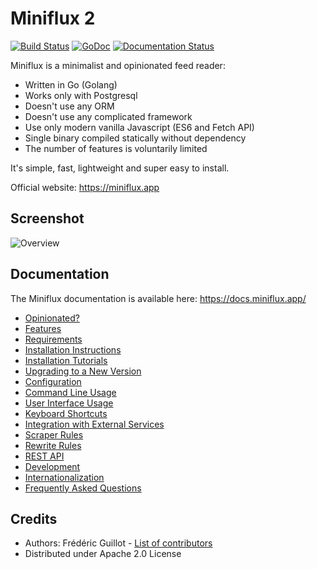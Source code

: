 Miniflux 2
==========
[![Build Status](https://travis-ci.org/miniflux/miniflux.svg?branch=master)](https://travis-ci.org/miniflux/miniflux)
[![GoDoc](https://godoc.org/miniflux.app?status.svg)](https://godoc.org/miniflux.app)
[![Documentation Status](https://readthedocs.org/projects/miniflux/badge/?version=latest)](https://docs.miniflux.app/)

Miniflux is a minimalist and opinionated feed reader:

- Written in Go (Golang)
- Works only with Postgresql
- Doesn't use any ORM
- Doesn't use any complicated framework
- Use only modern vanilla Javascript (ES6 and Fetch API)
- Single binary compiled statically without dependency
- The number of features is voluntarily limited

It's simple, fast, lightweight and super easy to install.

Official website: <https://miniflux.app>

Screenshot
----------

![Overview](https://miniflux.app/image/overview.png)

Documentation
-------------

The Miniflux documentation is available here: <https://docs.miniflux.app/>

- [Opinionated?](https://docs.miniflux.app/en/latest/opinionated.html)
- [Features](https://docs.miniflux.app/en/latest/features.html)
- [Requirements](https://docs.miniflux.app/en/latest/requirements.html)
- [Installation Instructions](https://docs.miniflux.app/en/latest/installation.html)
- [Installation Tutorials](https://docs.miniflux.app/en/latest/tutorials.html)
- [Upgrading to a New Version](https://docs.miniflux.app/en/latest/upgrade.html)
- [Configuration](https://docs.miniflux.app/en/latest/configuration.html)
- [Command Line Usage](https://docs.miniflux.app/en/latest/cli.html)
- [User Interface Usage](https://docs.miniflux.app/en/latest/usage.html)
- [Keyboard Shortcuts](https://docs.miniflux.app/en/latest/keyboard_shortcuts.html)
- [Integration with External Services](https://docs.miniflux.app/en/latest/integration.html)
- [Scraper Rules](https://docs.miniflux.app/en/latest/scraper_rules.html)
- [Rewrite Rules](https://docs.miniflux.app/en/latest/rewrite_rules.html)
- [REST API](https://docs.miniflux.app/en/latest/api.html)
- [Development](https://docs.miniflux.app/en/latest/development.html)
- [Internationalization](https://docs.miniflux.app/en/latest/i18n.html)
- [Frequently Asked Questions](https://docs.miniflux.app/en/latest/faq.html)

Credits
-------

- Authors: Frédéric Guillot - [List of contributors](https://github.com/miniflux/miniflux/graphs/contributors)
- Distributed under Apache 2.0 License
